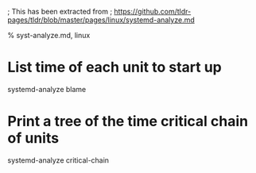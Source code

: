 ; This has been extracted from
; https://github.com/tldr-pages/tldr/blob/master/pages/linux/systemd-analyze.md

% syst-analyze.md, linux

# List time of each unit to start up
systemd-analyze blame

# Print a tree of the time critical chain of units
systemd-analyze critical-chain

